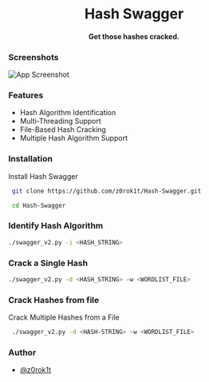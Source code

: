 <h1 align="center">Hash Swagger</h1>

<h4 align="center">Get those hashes cracked.</h4>


### Screenshots

![App Screenshot](https://imgtr.ee/images/2024/08/19/b378afb4525388dab3b5aabbf090e6a3.png)


### Features

- Hash Algorithm Identification
- Multi-Threading Support
- File-Based Hash Cracking
- Multiple Hash Algorithm Support


### Installation

Install Hash Swagger

```bash
 git clone https://github.com/z0rok1t/Hash-Swagger.git

 cd Hash-Swagger
```
### Identify Hash Algorithm
 ```bash
./swagger_v2.py -i <HASH_STRING>
```

### Crack a Single Hash

```bash
./swagger_v2.py -d <HASH_STRING> -w <WORDLIST_FILE>
```

### Crack Hashes from file 

Crack Multiple Hashes from a File

```bash  
 ./swagger_v2.py -d <HASH-STRING> -w <WORDLIST_FILE>
```
    
### Author

- [@z0rok1t](https://www.github.com/z0rok1t)

